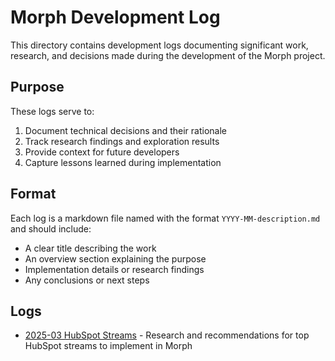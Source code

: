 # Morph Development Log

This directory contains development logs documenting significant work, research, and decisions made during the development of the Morph project.

## Purpose

These logs serve to:

1. Document technical decisions and their rationale
2. Track research findings and exploration results
3. Provide context for future developers
4. Capture lessons learned during implementation

## Format

Each log is a markdown file named with the format `YYYY-MM-description.md` and should include:

- A clear title describing the work
- An overview section explaining the purpose
- Implementation details or research findings
- Any conclusions or next steps

## Logs

- [2025-03 HubSpot Streams](./2025-03-hubspot-streams.md) - Research and recommendations for top HubSpot streams to implement in Morph
